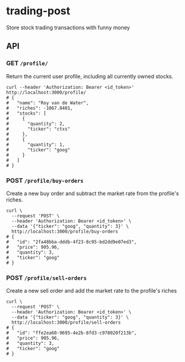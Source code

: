 # trading-post
Store stock trading transactions with funny money

## API

### GET `/profile/`

Return the current user profile, including all currently owned stocks.

```shell
curl --header 'Authorization: Bearer <id_token>' http://localhost:3000/profile/
# {
#   "name": "Roy van de Water",
#   "riches": -1067.8401,
#   "stocks": [
#     {
#       "quantity": 2,
#       "ticker": "ctxs"
#     },
#     {
#       "quantity": 1,
#       "ticker": "goog"
#     }
#   ]
# }
```

### POST `/profile/buy-orders`

Create a new buy order and subtract the market rate from the profile's riches.

```shell
curl \
  --request 'POST' \
  --header 'Authorization: Bearer <id_token>' \
  --data '{"ticker": "goog", "quantity": 3}' \
  http://localhost:3000/profile/buy-orders
# {
#   "id": "2fa48bba-dddb-4f23-8c95-bd2dd9e07ed3",
#   "price": 905.96,
#   "quantity": 3,
#   "ticker": "goog"
# }
```

### POST `/profile/sell-orders`

Create a new sell order and add the market rate to the profile's riches

```shell
curl \
  --request 'POST' \
  --header 'Authorization: Bearer <id_token>' \
  --data '{"ticker": "goog", "quantity": 3}' \
  http://localhost:3000/profile/sell-orders
# {
#   "id": "ffe2ea60-9695-4e2b-8fd3-c978020f213b",
#   "price": 905.96,
#   "quantity": 3,
#   "ticker": "goog"
# }
```
